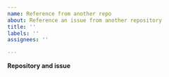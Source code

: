```yaml
---
name: Reference from another repo
about: Reference an issue from another repository
title: ''
labels: ''
assignees: ''

---
```


**Repository and issue**
